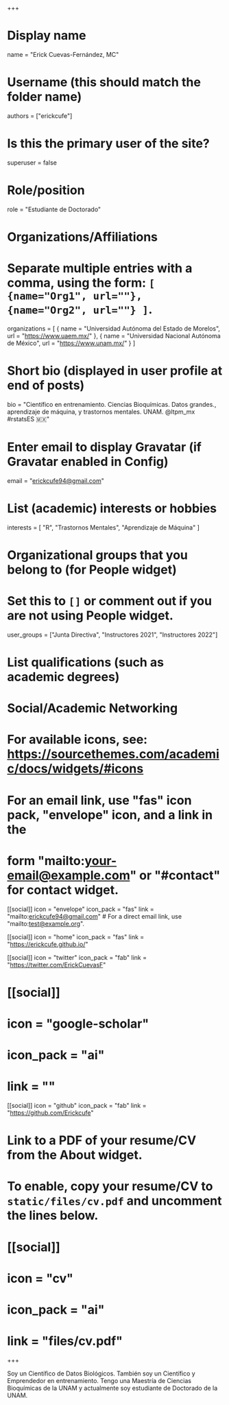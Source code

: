 +++
# Display name
name = "Erick Cuevas-Fernández, MC"

# Username (this should match the folder name)
authors = ["erickcufe"]

# Is this the primary user of the site?
superuser = false

# Role/position
role = "Estudiante de Doctorado"

# Organizations/Affiliations
#   Separate multiple entries with a comma, using the form: `[ {name="Org1", url=""}, {name="Org2", url=""} ]`.
organizations = [ { name = "Universidad Autónoma del Estado de Morelos", url = "https://www.uaem.mx/" }, { name = "Universidad Nacional Autónoma de México", url = "https://www.unam.mx/" } ]

# Short bio (displayed in user profile at end of posts)
bio = "Científico en entrenamiento. Ciencias Bioquímicas. Datos grandes., aprendizaje de máquina, y trastornos mentales. UNAM. @ltpm_mx #rstatsES 🇲🇽"

# Enter email to display Gravatar (if Gravatar enabled in Config)
email = "erickcufe94@gmail.com"

# List (academic) interests or hobbies
interests = [
  "R",
  "Trastornos Mentales",
  "Aprendizaje de Máquina"
]

# Organizational groups that you belong to (for People widget)
#   Set this to `[]` or comment out if you are not using People widget.
user_groups = ["Junta Directiva", "Instructores 2021", "Instructores 2022"]

# List qualifications (such as academic degrees)
# Social/Academic Networking
# For available icons, see: https://sourcethemes.com/academic/docs/widgets/#icons
#   For an email link, use "fas" icon pack, "envelope" icon, and a link in the
#   form "mailto:your-email@example.com" or "#contact" for contact widget.

[[social]]
  icon = "envelope"
  icon_pack = "fas"
  link = "mailto:erickcufe94@gmail.com"  # For a direct email link, use "mailto:test@example.org".

[[social]]
  icon = "home"
  icon_pack = "fas"
  link = "https://erickcufe.github.io/"

[[social]]
  icon = "twitter"
  icon_pack = "fab"
  link = "https://twitter.com/ErickCuevasF"

# [[social]]
#   icon = "google-scholar"
#   icon_pack = "ai"
#   link = ""

[[social]]
  icon = "github"
  icon_pack = "fab"
  link = "https://github.com/Erickcufe"

# Link to a PDF of your resume/CV from the About widget.
# To enable, copy your resume/CV to `static/files/cv.pdf` and uncomment the lines below.
# [[social]]
#   icon = "cv"
#   icon_pack = "ai"
#   link = "files/cv.pdf"

+++

Soy un Científico de Datos Biológicos. También soy un Científico y Emprendedor en entrenamiento. Tengo una Maestría de Ciencias Bioquímicas de la UNAM y actualmente soy estudiante de Doctorado de la UNAM.
